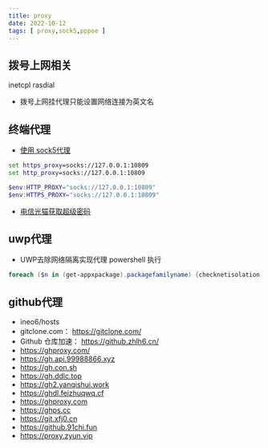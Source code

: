 ```yaml
---
title: proxy  
date: 2022-10-12  
tags: [ proxy,sock5,pppoe ]
---
```

## 拨号上网相关

inetcpl
rasdial
- 拨号上网挂代理只能设置网络连接为英文名  

## 终端代理

- [使用 sock5代理]( https://www.jianshu.com/p/1c37903dd09d )
```cmd
set https_proxy=socks://127.0.0.1:10809
set http_proxy=socks://127.0.0.1:10809
```
```powershell
$env:HTTP_PROXY="socks://127.0.0.1:10809"
$env:HTTPS_PROXY="socks://127.0.0.1:10809"
```
<!--more-->
- [电信光猫获取超级密码](https://www.jianshu.com/p/bdc2b115f09e)

## uwp代理

- UWP去除网络隔离实现代理 powershell 执行 
```powershell
foreach ($n in (get-appxpackage).packagefamilyname) {checknetisolation loopbackexempt -a -n="$n"}
```
## github代理
- ineo6/hosts
- gitclone.com： https://gitclone.com/  
- Github 仓库加速： https://github.zhlh6.cn/  
- https://ghproxy.com/
- https://gh.api.99988866.xyz
- https://gh.con.sh
- https://gh.ddlc.top
- https://gh2.yanqishui.work
- https://ghdl.feizhuqwq.cf
- https://ghproxy.com
- https://ghps.cc
- https://git.xfj0.cn
- https://github.91chi.fun
- https://proxy.zyun.vip